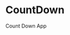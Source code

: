 # CountDown
 Count Down App
  
       
                         
                    
         
     
   
